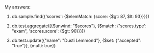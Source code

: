 My answers:
1.  db.sample.find({'scores': {$elemMatch: {score: {$gt: 87, $lt: 93}}}})

2.  db.test.aggregate([{$unwind: "$scores"}, {$match: {'scores.type': "exam", 'scores.score': {$gt: 90}}}])

3.  db.test.update({"name": "Dusti Lemmond"}, {$set: {"accepted": "true"}}, {multi: true})
               
               
               
               
               
               
               
               
               
               
               
              